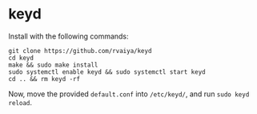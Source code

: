 # keyd

Install with the following commands:

```
git clone https://github.com/rvaiya/keyd
cd keyd
make && sudo make install
sudo systemctl enable keyd && sudo systemctl start keyd
cd .. && rm keyd -rf
```

Now, move the provided `default.conf` into `/etc/keyd/`, and run `sudo keyd reload`.

